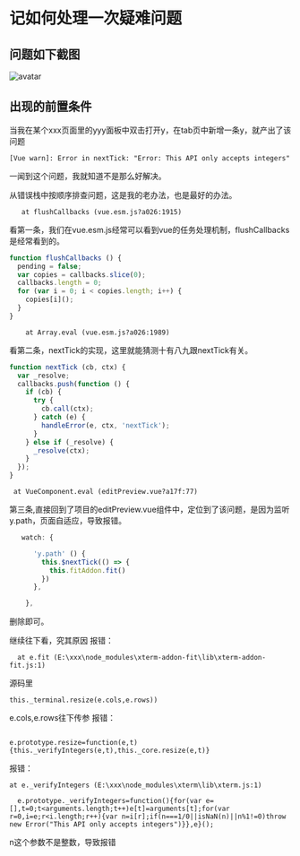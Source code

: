 # 记如何处理一次疑难问题
## 问题如下截图
![avatar](./q1.png)
## 出现的前置条件
当我在某个xxx页面里的yyy面板中双击打开y，在tab页中新增一条y，就产出了该问题
 ```
 [Vue warn]: Error in nextTick: "Error: This API only accepts integers"
```
一闻到这个问题，我就知道不是那么好解决。

从错误栈中按顺序排查问题，这是我的老办法，也是最好的办法。
```
   at flushCallbacks (vue.esm.js?a026:1915)
```
看第一条，我们在vue.esm.js经常可以看到vue的任务处理机制，flushCallbacks是经常看到的。
```js
function flushCallbacks () {
  pending = false;
  var copies = callbacks.slice(0);
  callbacks.length = 0;
  for (var i = 0; i < copies.length; i++) {
    copies[i]();
  }
}
```
```
    at Array.eval (vue.esm.js?a026:1989)
```
看第二条，nextTick的实现，这里就能猜测十有八九跟nextTick有关。
```js
function nextTick (cb, ctx) {
  var _resolve;
  callbacks.push(function () {
    if (cb) {
      try {
        cb.call(ctx);
      } catch (e) {
        handleError(e, ctx, 'nextTick');
      }
    } else if (_resolve) {
      _resolve(ctx);
    }
  });
}
```
```
 at VueComponent.eval (editPreview.vue?a17f:77)
```
第三条,直接回到了项目的editPreview.vue组件中，定位到了该问题，是因为监听y.path，页面自适应，导致报错。
```js
   watch: {

      'y.path' () {
        this.$nextTick(() => {
          this.fitAddon.fit()
        })
      },

    },
```
删除即可。

继续往下看，究其原因
报错：
```
  at e.fit (E:\xxx\node_modules\xterm-addon-fit\lib\xterm-addon-fit.js:1)
```
源码里
```
this._terminal.resize(e.cols,e.rows))   
```
e.cols,e.rows往下传参
 报错： 
 ```  at e.resize (E:\xxx\node_modules\xterm\lib\xterm.js:1)

e.prototype.resize=function(e,t){this._verifyIntegers(e,t),this._core.resize(e,t)}
```
报错：  
```
at e._verifyIntegers (E:\xxx\node_modules\xterm\lib\xterm.js:1)

  e.prototype._verifyIntegers=function(){for(var e=[],t=0;t<arguments.length;t++)e[t]=arguments[t];for(var r=0,i=e;r<i.length;r++){var n=i[r];if(n===1/0||isNaN(n)||n%1!=0)throw new Error("This API only accepts integers")}},e}();
```
n这个参数不是整数，导致报错
 

